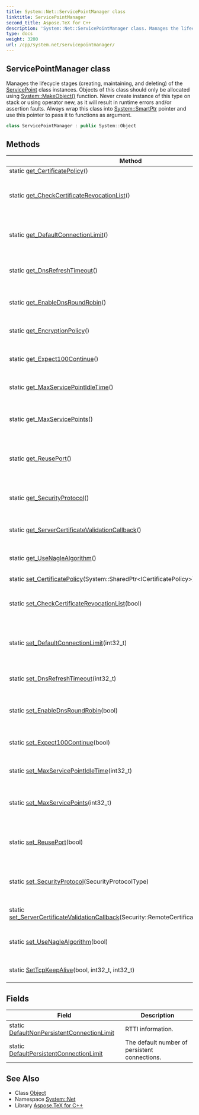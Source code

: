```yaml
---
title: System::Net::ServicePointManager class
linktitle: ServicePointManager
second_title: Aspose.TeX for C++
description: 'System::Net::ServicePointManager class. Manages the lifecycle stages (creating, maintaining, and deleting) of the ServicePoint class instances. Objects of this class should only be allocated using System::MakeObject() function. Never create instance of this type on stack or using operator new, as it will result in runtime errors and/or assertion faults. Always wrap this class into System::SmartPtr pointer and use this pointer to pass it to functions as argument in C++.'
type: docs
weight: 3200
url: /cpp/system.net/servicepointmanager/
---
```

## ServicePointManager class


Manages the lifecycle stages (creating, maintaining, and deleting) of the [ServicePoint](../servicepoint/) class instances. Objects of this class should only be allocated using [System::MakeObject()](../../system/makeobject/) function. Never create instance of this type on stack or using operator new, as it will result in runtime errors and/or assertion faults. Always wrap this class into [System::SmartPtr](../../system/smartptr/) pointer and use this pointer to pass it to functions as argument.

```cpp
class ServicePointManager : public System::Object
```

## Methods

| Method | Description |
| --- | --- |
| static [get_CertificatePolicy](./get_certificatepolicy/)() | Gets a certificate policy. |
| static [get_CheckCertificateRevocationList](./get_checkcertificaterevocationlist/)() | Gets a value that indicates if the certificate must be checked against the certificate authority revocation list. |
| static [get_DefaultConnectionLimit](./get_defaultconnectionlimit/)() | Gets the maximum number of concurrent connections that are allowed by the ServicePoint-class instances. |
| static [get_DnsRefreshTimeout](./get_dnsrefreshtimeout/)() | Gets a timeout in milliseconds during which a DNS resolution is considered valid. |
| static [get_EnableDnsRoundRobin](./get_enablednsroundrobin/)() | Gets a value that indicates if a DNS resolution rotates among the applicable IP addresses. |
| static [get_EncryptionPolicy](./get_encryptionpolicy/)() | Returns the encryption policy that is used by the current instance. |
| static [get_Expect100Continue](./get_expect100continue/)() | Gets a value that indicates if the ServicePoint-class instances use the 100-Continue behavior. |
| static [get_MaxServicePointIdleTime](./get_maxservicepointidletime/)() | Gets the maximum idle time of the ServicePoint-class instances. |
| static [get_MaxServicePoints](./get_maxservicepoints/)() | Gets the maximum number of the ServicePoint-class instances that can be managed by the current instance. |
| static [get_ReusePort](./get_reuseport/)() | Gets a value that indicates if the output connections sockets use the 'SO_REUSE_UNICASTPORT' option. |
| static [get_SecurityProtocol](./get_securityprotocol/)() | Gets the security protocol type used by the ServicePoint-class instances that are managed by the current instance. |
| static [get_ServerCertificateValidationCallback](./get_servercertificatevalidationcallback/)() | Gets the callback that is used to validate a server certificate. |
| static [get_UseNagleAlgorithm](./get_usenaglealgorithm/)() | Gets a value that indicates if the ServicePoint-class instances use the Nagle algorithm. |
| static [set_CertificatePolicy](./set_certificatepolicy/)(System::SharedPtr\<ICertificatePolicy\>) | Sets a certificate policy. |
| static [set_CheckCertificateRevocationList](./set_checkcertificaterevocationlist/)(bool) | Sets a value that indicates if the certificate must be checked against the certificate authority revocation list. |
| static [set_DefaultConnectionLimit](./set_defaultconnectionlimit/)(int32_t) | Sets the maximum number of concurrent connections that are allowed by the ServicePoint-class instances. |
| static [set_DnsRefreshTimeout](./set_dnsrefreshtimeout/)(int32_t) | Sets a timeout in milliseconds during which a DNS resolution is considered valid. |
| static [set_EnableDnsRoundRobin](./set_enablednsroundrobin/)(bool) | Sets a value that indicates if a DNS resolution rotates among the applicable IP addresses. |
| static [set_Expect100Continue](./set_expect100continue/)(bool) | Sets a value that indicates if the ServicePoint-class instances use the 100-Continue behavior. |
| static [set_MaxServicePointIdleTime](./set_maxservicepointidletime/)(int32_t) | Sets the maximum idle time of the ServicePoint-class instances. |
| static [set_MaxServicePoints](./set_maxservicepoints/)(int32_t) | Sets the maximum number of the ServicePoint-class instances that can be managed by the current instance. |
| static [set_ReusePort](./set_reuseport/)(bool) | Sets a value that indicates if the output connections sockets use the 'SO_REUSE_UNICASTPORT' option. |
| static [set_SecurityProtocol](./set_securityprotocol/)(SecurityProtocolType) | Sets the security protocol type used by the ServicePoint-class instances that are managed by the current instance. |
| static [set_ServerCertificateValidationCallback](./set_servercertificatevalidationcallback/)(Security::RemoteCertificateValidationCallback) | Sets the callback that is used to validate a server certificate. |
| static [set_UseNagleAlgorithm](./set_usenaglealgorithm/)(bool) | Sets a value that indicates if the ServicePoint-class instances use the Nagle algorithm. |
| static [SetTcpKeepAlive](./settcpkeepalive/)(bool, int32_t, int32_t) | Sets the value that indicates if the 'Keep-Alive' option is enabled. |
## Fields

| Field | Description |
| --- | --- |
| static [DefaultNonPersistentConnectionLimit](./defaultnonpersistentconnectionlimit/) | RTTI information. |
| static [DefaultPersistentConnectionLimit](./defaultpersistentconnectionlimit/) | The default number of persistent connections. |
## See Also

* Class [Object](../../system/object/)
* Namespace [System::Net](../)
* Library [Aspose.TeX for C++](../../)
